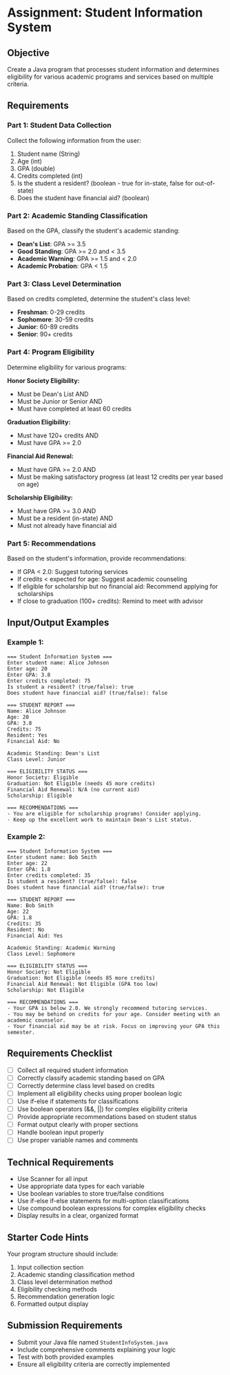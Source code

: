# Assignment: Student Information System

## Objective
Create a Java program that processes student information and determines eligibility for various academic programs and services based on multiple criteria.

## Requirements

### Part 1: Student Data Collection
Collect the following information from the user:
1. Student name (String)
2. Age (int)
3. GPA (double)
4. Credits completed (int)
5. Is the student a resident? (boolean - true for in-state, false for out-of-state)
6. Does the student have financial aid? (boolean)

### Part 2: Academic Standing Classification
Based on the GPA, classify the student's academic standing:
- **Dean's List**: GPA >= 3.5
- **Good Standing**: GPA >= 2.0 and < 3.5
- **Academic Warning**: GPA >= 1.5 and < 2.0
- **Academic Probation**: GPA < 1.5

### Part 3: Class Level Determination
Based on credits completed, determine the student's class level:
- **Freshman**: 0-29 credits
- **Sophomore**: 30-59 credits
- **Junior**: 60-89 credits
- **Senior**: 90+ credits

### Part 4: Program Eligibility
Determine eligibility for various programs:

**Honor Society Eligibility:**
- Must be Dean's List AND
- Must be Junior or Senior AND
- Must have completed at least 60 credits

**Graduation Eligibility:**
- Must have 120+ credits AND
- Must have GPA >= 2.0

**Financial Aid Renewal:**
- Must have GPA >= 2.0 AND
- Must be making satisfactory progress (at least 12 credits per year based on age)

**Scholarship Eligibility:**
- Must have GPA >= 3.0 AND
- Must be a resident (in-state) AND
- Must not already have financial aid

### Part 5: Recommendations
Based on the student's information, provide recommendations:
- If GPA < 2.0: Suggest tutoring services
- If credits < expected for age: Suggest academic counseling
- If eligible for scholarship but no financial aid: Recommend applying for scholarships
- If close to graduation (100+ credits): Remind to meet with advisor

## Input/Output Examples

### Example 1:
```
=== Student Information System ===
Enter student name: Alice Johnson
Enter age: 20
Enter GPA: 3.8
Enter credits completed: 75
Is student a resident? (true/false): true
Does student have financial aid? (true/false): false

=== STUDENT REPORT ===
Name: Alice Johnson
Age: 20
GPA: 3.8
Credits: 75
Resident: Yes
Financial Aid: No

Academic Standing: Dean's List
Class Level: Junior

=== ELIGIBILITY STATUS ===
Honor Society: Eligible
Graduation: Not Eligible (needs 45 more credits)
Financial Aid Renewal: N/A (no current aid)
Scholarship: Eligible

=== RECOMMENDATIONS ===
- You are eligible for scholarship programs! Consider applying.
- Keep up the excellent work to maintain Dean's List status.
```

### Example 2:
```
=== Student Information System ===
Enter student name: Bob Smith
Enter age: 22
Enter GPA: 1.8
Enter credits completed: 35
Is student a resident? (true/false): false
Does student have financial aid? (true/false): true

=== STUDENT REPORT ===
Name: Bob Smith
Age: 22
GPA: 1.8
Credits: 35
Resident: No
Financial Aid: Yes

Academic Standing: Academic Warning
Class Level: Sophomore

=== ELIGIBILITY STATUS ===
Honor Society: Not Eligible
Graduation: Not Eligible (needs 85 more credits)
Financial Aid Renewal: Not Eligible (GPA too low)
Scholarship: Not Eligible

=== RECOMMENDATIONS ===
- Your GPA is below 2.0. We strongly recommend tutoring services.
- You may be behind on credits for your age. Consider meeting with an academic counselor.
- Your financial aid may be at risk. Focus on improving your GPA this semester.
```

## Requirements Checklist
- [ ] Collect all required student information
- [ ] Correctly classify academic standing based on GPA
- [ ] Correctly determine class level based on credits
- [ ] Implement all eligibility checks using proper boolean logic
- [ ] Use if-else if statements for classifications
- [ ] Use boolean operators (&&, ||) for complex eligibility criteria
- [ ] Provide appropriate recommendations based on student status
- [ ] Format output clearly with proper sections
- [ ] Handle boolean input properly
- [ ] Use proper variable names and comments

## Technical Requirements
- Use Scanner for all input
- Use appropriate data types for each variable
- Use boolean variables to store true/false conditions
- Use if-else if-else statements for multi-option classifications
- Use compound boolean expressions for complex eligibility checks
- Display results in a clear, organized format

## Starter Code Hints
Your program structure should include:
1. Input collection section
2. Academic standing classification method
3. Class level determination method
4. Eligibility checking methods
5. Recommendation generation logic
6. Formatted output display

## Submission Requirements
- Submit your Java file named `StudentInfoSystem.java`
- Include comprehensive comments explaining your logic
- Test with both provided examples
- Ensure all eligibility criteria are correctly implemented
